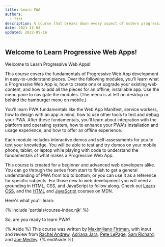 ```yaml
---
title: Learn PWA
authors:
  - firt
description: A course that breaks down every aspect of modern progressive web app development.
date: 2021-11-03
updated: 2022-05-16
---
```


## Welcome to Learn Progressive Web Apps!

Welcome to Learn Progressive Web Apps!

This course covers the fundamentals of Progressive Web App development in easy-to-understand pieces.
Over the following modules, you'll learn what a Progressive Web App is,
how to create one or upgrade your existing web content,
and how to add all the pieces for an offline, installable app.
Use the menu pane to navigate the modules. (The menu is at left on desktop or behind the hamburger menu on mobile.)

You'll learn PWA fundamentals like the Web App Manifest,
service workers, how to design with an app in mind,
how to use other tools to test and debug your PWA.
After these fundamentals, you'll learn about integration with the platform and operating system,
how to enhance your PWA's installation and usage experience, and how to offer an offline experience.

Each module includes interactive demos and self-assessments for you to test your knowledge.
You will be able to test and try demos on your mobile phone, tablet,
or laptop while playing with code to understand the fundamentals of what makes a Progressive Web App.

This course is created for a beginner and advanced web developers alike.
You can go through the series from start to finish to get a general understanding of PWA from top to bottom,
or you can use it as a reference for specific subjects.
For those new to web development you will need a grounding in HTML, CSS, and JavaScript to follow along.
Check out [Learn CSS](/learn/css), and the
[HTML](https://developer.mozilla.org/docs/Learn/HTML) and
[JavaScript](https://developer.mozilla.org/docs/Learn/JavaScript) courses on MDN.

Here's what you'll learn:

{% include 'partials/course-index.njk' %}

So, are you ready to learn PWA?

{% Aside %}
This course was written by [Maximiliano Firtman](https://twitter.com/firt), with input and review from [Rachel Andrew](https://twitter.com/rachelandrew), [Adriana Jara](https://twitter.com/tropicadri), [Pete LePage](https://twitter.com/petele), [Sam Richard](https://twitter.com/snugug), and [Joe Medley](https://twitter.com/medleyjp).
{% endAside %}
